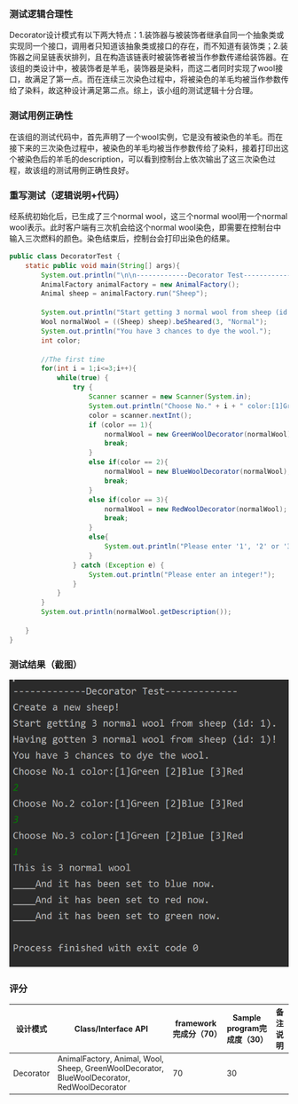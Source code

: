 ### 测试逻辑合理性

Decorator设计模式有以下两大特点：1.装饰器与被装饰者继承自同一个抽象类或实现同一个接口，调用者只知道该抽象类或接口的存在，而不知道有装饰类；2.装饰器之间呈链表状排列，且在构造该链表时被装饰者被当作参数传递给装饰器。在该组的类设计中，被装饰者是羊毛，装饰器是染料，而这二者同时实现了wool接口，故满足了第一点。而在连续三次染色过程中，将被染色的羊毛均被当作参数传给了染料，故这种设计满足第二点。综上，该小组的测试逻辑十分合理。

### 测试用例正确性

在该组的测试代码中，首先声明了一个wool实例，它是没有被染色的羊毛。而在接下来的三次染色过程中，被染色的羊毛均被当作参数传给了染料，接着打印出这个被染色后的羊毛的description，可以看到控制台上依次输出了这三次染色过程，故该组的测试用例正确性良好。

### 重写测试（逻辑说明+代码）

经系统初始化后，已生成了三个normal wool，这三个normal wool用一个normal wool表示。此时客户端有三次机会给这个normal wool染色，即需要在控制台中输入三次燃料的颜色。染色结束后，控制台会打印出染色的结果。

```java
public class DecoratorTest {
    static public void main(String[] args){
        System.out.println("\n\n-------------Decorator Test-------------");
        AnimalFactory animalFactory = new AnimalFactory();
        Animal sheep = animalFactory.run("Sheep");

        System.out.println("Start getting 3 normal wool from sheep (id: " + sheep.id + ").");
        Wool normalWool = ((Sheep) sheep).beSheared(3, "Normal");
        System.out.println("You have 3 chances to dye the wool.");
        int color;

        //The first time
        for(int i = 1;i<=3;i++){
            while(true) {
                try {
                    Scanner scanner = new Scanner(System.in);
                    System.out.println("Choose No." + i + " color:[1]Green [2]Blue [3]Red");
                    color = scanner.nextInt();
                    if (color == 1){
                        normalWool = new GreenWoolDecorator(normalWool);
                        break;
                    }
                    else if(color == 2){
                        normalWool = new BlueWoolDecorator(normalWool);
                        break;
                    }
                    else if(color == 3){
                        normalWool = new RedWoolDecorator(normalWool);
                        break;
                    }
                    else{
                        System.out.println("Please enter '1', '2' or '3'");
                    }
                } catch (Exception e) {
                    System.out.println("Please enter an integer!");
                }
            }
        }
        System.out.println(normalWool.getDescription());
        
    }
}
```



### 测试结果（截图）

![Decorator.png](https://github.com/doubleZ0108/Test-For-HappyFarm/blob/master/doc/img/Decorator.png?raw=true)

### 评分

| 设计模式  | Class/Interface API                                          | framework完成分（70） | Sample program完成度（30） | 备注说明 |
| --------- | ------------------------------------------------------------ | --------------------- | -------------------------- | -------- |
| Decorator | AnimalFactory, Animal, Wool, Sheep, GreenWoolDecorator, BlueWoolDecorator, RedWoolDecorator | 70                    | 30                         |          |

